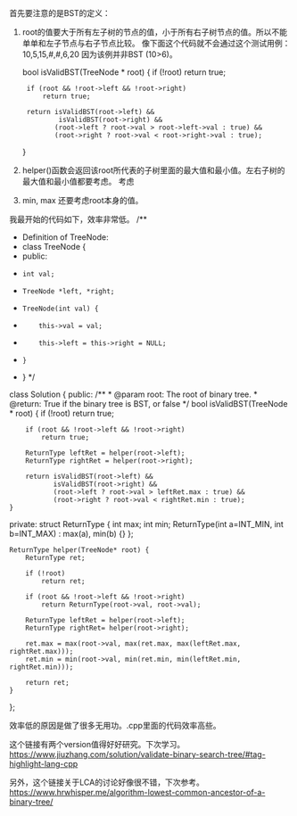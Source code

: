 首先要注意的是BST的定义： 
1) root的值要大于所有左子树的节点的值，小于所有右子树节点的值。所以不能单单和左子节点与右子节点比较。 
像下面这个代码就不会通过这个测试用例： 
10,5,15,#,#,6,20 
因为该例并非BST (10>6)。

    bool isValidBST(TreeNode * root) {
        if (!root)
            return true;

        if (root && !root->left && !root->right) 
            return true;

        return isValidBST(root->left) && 
                isValidBST(root->right) && 
               (root->left ? root->val > root->left->val : true) &&
               (root->right ? root->val < root->right->val : true);
    }

2) helper()函数会返回该root所代表的子树里面的最大值和最小值。左右子树的最大值和最小值都要考虑。 
考虑 
3) min, max 还要考虑root本身的值。

我最开始的代码如下，效率非常低。
/**
 * Definition of TreeNode:
 * class TreeNode {
 * public:
 *     int val;
 *     TreeNode *left, *right;
 *     TreeNode(int val) {
 *         this->val = val;
 *         this->left = this->right = NULL;
 *     }
 * }
 */

class Solution {
public:
    /**
     * @param root: The root of binary tree.
     * @return: True if the binary tree is BST, or false
     */
    bool isValidBST(TreeNode * root) {
        if (!root)
            return true;

        if (root && !root->left && !root->right) 
            return true;

        ReturnType leftRet = helper(root->left);
        ReturnType rightRet = helper(root->right);

        return isValidBST(root->left) && 
               isValidBST(root->right) && 
               (root->left ? root->val > leftRet.max : true) &&
               (root->right ? root->val < rightRet.min : true);
    }

private:
    struct ReturnType {
        int max;
        int min;
        ReturnType(int a=INT_MIN, int b=INT_MAX) : max(a), min(b) {}
    };

    ReturnType helper(TreeNode* root) {
        ReturnType ret;

        if (!root) 
            return ret;

        if (root && !root->left && !root->right) 
            return ReturnType(root->val, root->val);

        ReturnType leftRet = helper(root->left);
        ReturnType rightRet= helper(root->right);

        ret.max = max(root->val, max(ret.max, max(leftRet.max, rightRet.max)));
        ret.min = min(root->val, min(ret.min, min(leftRet.min, rightRet.min)));

        return ret;
    }
};

效率低的原因是做了很多无用功。.cpp里面的代码效率高些。

这个链接有两个version值得好好研究。下次学习。 
https://www.jiuzhang.com/solution/validate-binary-search-tree/#tag-highlight-lang-cpp

另外，这个链接关于LCA的讨论好像很不错，下次参考。 
https://www.hrwhisper.me/algorithm-lowest-common-ancestor-of-a-binary-tree/
